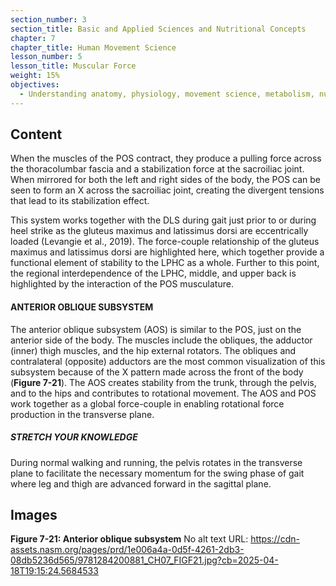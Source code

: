 ```yaml
---
section_number: 3
section_title: Basic and Applied Sciences and Nutritional Concepts
chapter: 7
chapter_title: Human Movement Science
lesson_number: 5
lesson_title: Muscular Force
weight: 15%
objectives:
  - Understanding anatomy, physiology, movement science, metabolism, nutrition, and supplementation.
---
```


## Content
When the muscles of the POS contract, they produce a pulling force across the thoracolumbar fascia and a stabilization force at the sacroiliac joint. When mirrored for both the left and right sides of the body, the POS can be seen to form an X across the sacroiliac joint, creating the divergent tensions that lead to its stabilization effect.

This system works together with the DLS during gait just prior to or during heel strike as the gluteus maximus and latissimus dorsi are eccentrically loaded (Levangie et al., 2019). The force-couple relationship of the gluteus maximus and latissimus dorsi are highlighted here, which together provide a functional element of stability to the LPHC as a whole. Further to this point, the regional interdependence of the LPHC, middle, and upper back is highlighted by the interaction of the POS musculature.

#### ANTERIOR OBLIQUE SUBSYSTEM

The anterior oblique subsystem (AOS) is similar to the POS, just on the anterior side of the body. The muscles include the obliques, the adductor (inner) thigh muscles, and the hip external rotators. The obliques and contralateral (opposite) adductors are the most common visualization of this subsystem because of the X pattern made across the front of the body (**Figure 7-21**). The AOS creates stability from the trunk, through the pelvis, and to the hips and contributes to rotational movement. The AOS and POS work together as a global force-couple in enabling rotational force production in the transverse plane.

##### STRETCH YOUR KNOWLEDGE

During normal walking and running, the pelvis rotates in the transverse plane to facilitate the necessary momentum for the swing phase of gait where leg and thigh are advanced forward in the sagittal plane.

## Images

**Figure 7-21: Anterior oblique subsystem**
No alt text
URL: https://cdn-assets.nasm.org/pages/prd/1e006a4a-0d5f-4261-2db3-08db5236d565/9781284200881_CH07_FIGF21.jpg?cb=2025-04-18T19:15:24.5684533